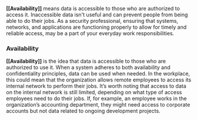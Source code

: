 **[[Availability]]** means data is accessible to those who are authorized to access it. Inaccessible data isn't useful and can prevent people from being able to do their jobs. As a security professional, ensuring that systems, networks, and applications are functioning properly to allow for timely and reliable access, may be a part of your everyday work responsibilities. 

### **Availability**

**[[Availability]]** is the idea that data is accessible to those who are authorized to use it. When a system adheres to both availability and confidentiality principles, data can be used when needed. 
	In the workplace, this could mean that the organization allows remote employees to access its internal network to perform their jobs. It’s worth noting that access to data on the internal network is still limited, depending on what type of access employees need to do their jobs. 
	If, for example, an employee works in the organization’s accounting department, they might need access to corporate accounts but not data related to ongoing development projects. 
